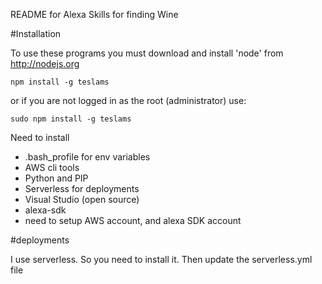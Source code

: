 README for Alexa Skills for finding Wine

#Installation

To use these programs you must download and install 'node' from http://nodejs.org

	npm install -g teslams
	
or if you are not logged in as the root (administrator) use:
	
	sudo npm install -g teslams

Need to install
- .bash_profile for env variables
- AWS cli tools
- Python and PIP
- Serverless for deployments
- Visual Studio (open source)
- alexa-sdk
- need to setup AWS account, and alexa SDK account


#deployments

I use serverless.  So you need to install it.  Then update the serverless.yml file
